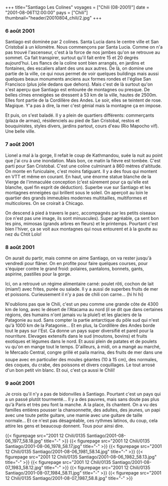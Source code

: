 +++
title="Santiago Les Colines"
voyages = ["Chili (08-2001)"]
date = "2001-08-06T12:00:00"
pays = ["Chili"]
thumbnail="header/20010804_chili/2.jpg"
+++
### 6 août 2001

Santiago est dominée par 2 colines. Santa Lucia dans le centre ville et San 
Cristobal à un kilomètre. Nous commençons par Santa Lucia. Comme on n'a pas 
trouvé l'ascenseur, c'est à la force de nos jambes qu'on se retrouve au sommet. 
Ca fait transpirer, surtout qu'il fait entre 15 et 20 degrés aujourd'hui. Les 
flancs de la coline sont bien arrangés, en jardins et fontaines, des escaliers 
allant des uns aux autres. De là, on domine une partie de la ville, ce qui nous 
permet de voir quelques buildings mais aussi quelques beaux monuments anciens 
aux formes rondes et l'église San Francisco (plus jolie dedans que dehors). 
Mais c'est de là surtout qu'on s'est aperçu que Santiago est entourée de montagnes 
ou presque. De belles cîmes enneigées se dressent à 53 km de la ville, hautes 
de 2500m. Elles font partie de la Cordillère des Andes. Le soir, elles se teintent 
de rose. Magique. Y'a pas à dire, la mer c'est génial mais la montagne ça en 
impose.

Et puis, on s'est baladé. Il y a plein de quartiers différents: commerçants 
(plaza de armas), résidenciels au pied de San Cristobal, restos et bouquinistes, 
styles divers, jardins partout, cours d'eau (Rio Mapocho vif). Une belle ville.

### 7 août 2001

Lionel a mal à la gorge, Il refait le coup de Kathmandou, suée la nuit au point 
que j'ai cru à une inondation. Mais bon, ce matin la fièvre est tombée. C'est 
parti pour San Cristobal. C'est une coline culminant à 860 mètres d'altitude. 
On monte en funiculaire, c'est moins fatiguant. Il y a des fous qui montent 
en VTT et même en courant. En haut, une énorme statue blanche de la Vierge de 
l'immaculée conception (c'est sûrement pour ça qu'elle est blanche, quel fin 
esprit de déduction). Superbe vue sur Santiago et les montagnes enneigées qui 
brillent sous le soleil. On aperçoit au loin le quartier des grands immeubles 
modernes multitailles, multiformes et multicolores. On se croirait à Chicago.

On descend à pied à travers le parc, accompagnés par les petits oiseaux (ce 
n'est pas une image, ils sont minuscules). Super agréable, ça sent bon les pins, 
mimosas (grands arbres en fleurs) et le printemps. Pourtant c'est bien l'hiver, 
ça se voit aux montagnes qui nous entourent et à la goutte au nez du Chtit Lolo!

### 8 août 2001

On aurait du partir, mais comme on aime Santiago, on va rester jusqu'à vendredi 
pour flâner. On en profite pour faire quelques courses, pour s'équiper contre 
le grand froid: polaires, pantalons, bonnets, gants, aspirine, pastilles pour 
la gorge. 

Ici, on a retrouvé un régime alimentaire carné: poulet rôti, cochon de lait 
(miam!) avec frites, purée ou salade. Il y a aussi de superbes fruits de mer 
et poissons. Curieusement il n'y a pas de chili con carne... (hi hi hi) 

N'oublions pas que le Chili, c'est un peu comme une grande côte de 4300 km 
de long, avec le désert de l'Atacama au nord (il se dit que dans certaines régions, 
des humains n'ont jamais vu la pluie!) et les glaciers de la Patagonie au sud. 
Sans compter la partie antarctique du pôle sud qui n'est qu'à 1000 km de la 
Patagonie... Et en plus, la Cordillère des Andes borde tout le pays sur l'Est. 
Ca donne un pays super diversifié et pareil pour la nourriture. Elevages extensifs 
dans le sud (moutons, bovins) et fruits exotiques et légumes dans le nord. Et 
aussi plein de patates et de poulets vu qu'on en mange tout le temps. D'ailleurs, 
à midi, on a mangé au marché, le Mercado Central, congre grillé et paila marina, 
des fruits de mer dans une soupe avec en particulier des moules géantes (10 
à 15 cm), des normales, des coques, du crabe, des poissons et divers coquillages. 
Le tout arrosé d'un bon petit vin blanc. Et oui, c'est ça aussi le Chili!

### 9 août 2001

Je crois qu'il n'y a pas de bidonvilles à Santiago. Pourtant c'est un pays 
qui a un passé plutôt tourmenté... Il y a des pauvres, mais sans doute pas plus 
qu'à Paris et très peu font la manche. A la place, ils chantent. On a vu des 
familles entières pousser la chansonnette, des adultes, des jeunes, un papi 
avec une toute petite guitare, une mamie avec une guitare de taille normale... 
Et ce n'est pas désagréable, ces rythmes latinos, du coup, cela attire les gens 
et beaucoup donnent. Tous pour ainsi dire.


<div id="TOTO">{{< figurepage src="2001 12 Chili/0135 Santiago/2001-08-06_1977_58.18.jpg" title="-"  >}}
{{< figurepage src="2001 12 Chili/0135 Santiago/2001-08-06_1978_58.17.jpg" title="-"  >}}
{{< figurepage src="2001 12 Chili/0135 Santiago/2001-08-06_1981_58.14.jpg" title="-"  >}}
{{< figurepage src="2001 12 Chili/0135 Santiago/2001-08-06_1982_58.13.jpg" title="-"  >}}
{{< figurepage src="2001 12 Chili/0135 Santiago/2001-08-07_1983_58.12.jpg" title="-"  >}}
{{< figurepage src="2001 12 Chili/0135 Santiago/2001-08-07_1984_58.11.jpg" title="-"  >}}
{{< figurepage src="2001 12 Chili/0135 Santiago/2001-08-07_1987_58.8.jpg" title="-"  >}}
</DIV>

